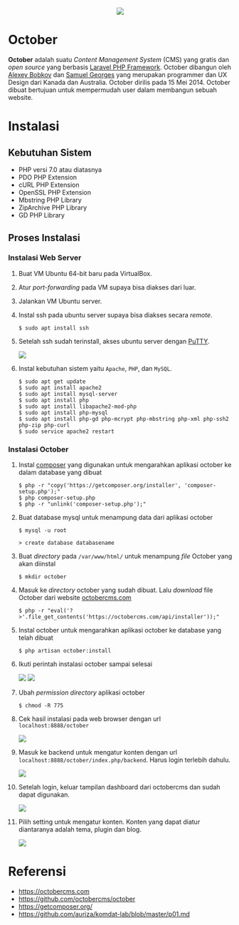 <h1 align="center"><img src="https://avatars0.githubusercontent.com/u/5554805?s=400&v=4"></h1>

# October
**October** adalah suatu *Content Management System* (CMS) yang gratis dan *open source* yang berbasis [Laravel PHP Framework](https://laravel.com/). October dibangun oleh [Alexey Bobkov](https://www.linkedin.com/in/aleksey-bobkov-232ba02b) dan [Samuel Georges](https://www.linkedin.com/in/samuel-georges-0a964131) yang merupakan programmer dan UX Design dari Kanada dan Australia. October dirilis pada 15 Mei 2014. October dibuat bertujuan untuk mempermudah user dalam membangun sebuah website.

# Instalasi

## Kebutuhan Sistem
- PHP versi 7.0 atau diatasnya
- PDO PHP Extension
- cURL PHP Extension
- OpenSSL PHP Extension
- Mbstring PHP Library
- ZipArchive PHP Library
- GD PHP Library

## Proses Instalasi
### Instalasi Web Server
1. Buat VM Ubuntu 64-bit baru pada VirtualBox.
2. Atur *port-forwarding* pada VM supaya bisa diakses dari luar.
3. Jalankan VM Ubuntu server.
4. Instal ssh pada ubuntu server supaya bisa diakses secara *remote*.

    ```
    $ sudo apt install ssh
    ```
    
5. Setelah ssh sudah terinstall, akses ubuntu server dengan [PuTTY](http://www.putty.org/).
 
    <img src="https://s1.postimg.org/83n0xsjzy7/image.png">
    
6. Instal kebutuhan sistem yaitu `Apache`, `PHP`, dan `MySQL`.
 
    ```
    $ sudo apt get update
    $ sudo apt install apache2
    $ sudo apt install mysql-server
    $ sudo apt install php
    $ sudo apt install libapache2-mod-php
    $ sudo apt install php-mysql
    $ sudo apt install php-gd php-mcrypt php-mbstring php-xml php-ssh2 php-zip php-curl
    $ sudo service apache2 restart
    ```
    
### Instalasi October
1. Instal [composer](https://getcomposer.org/download/) yang digunakan untuk mengarahkan aplikasi october ke dalam database yang dibuat
 
    ```
    $ php -r "copy('https://getcomposer.org/installer', 'composer-setup.php');"
    $ php composer-setup.php
    $ php -r "unlink('composer-setup.php');"
    ```

2. Buat database mysql untuk menampung data dari aplikasi october
    ```
    $ mysql -u root
    ```
    
    ```
    > create database databasename
    ```
    
3. Buat *directory* pada `/var/www/html/` untuk menampung *file* October yang akan diinstal
 
    ```
    $ mkdir october
    ```
    
4. Masuk ke *directory* october yang sudah dibuat. Lalu *download* file October dari website [octobercms.com](https://octobercms.com/)

    ```
    $ php -r "eval('?>'.file_get_contents('https://octobercms.com/api/installer'));"
    ```
    
5. Instal october untuk mengarahkan aplikasi october ke database yang telah dibuat

    ```
    $ php artisan october:install
    ```
6. Ikuti perintah instalasi october sampai selesai

    <img src="https://s1.postimg.org/1hfoefj04v/image.png">
    <img src="https://s1.postimg.org/1zihh6cban/image.png">

7. Ubah *permission* *directory* aplikasi october
    
    ```
    $ chmod -R 775
    ```
8. Cek hasil instalasi pada web browser dengan url `localhost:8888/october`
    
    <img src="https://octobercms.com/storage/app/uploads/public/537/f21/0a5/537f210a56ce6580725366.png">

9. Masuk ke backend untuk mengatur konten dengan url `localhost:8888/october/index.php/backend`. Harus login terlebih dahulu.

    <img src="https://s1.postimg.org/198wenqka7/image.png">

10. Setelah login, keluar tampilan dashboard dari octobercms dan sudah dapat digunakan.
    
    <img src="https://s1.postimg.org/6cxqslnk7j/image.png">
   
11. Pilih setting untuk mengatur konten. Konten yang dapat diatur diantaranya adalah tema, plugin dan blog.

    <img src="https://s1.postimg.org/1ul8hyuodr/image.png">

# Referensi
- https://octobercms.com
- https://github.com/octobercms/october
- https://getcomposer.org/
- https://github.com/auriza/komdat-lab/blob/master/p01.md

